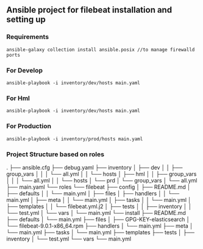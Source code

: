 ## Ansible project for filebeat installation and setting up
### Requirements
```
ansible-galaxy collection install ansible.posix //to manage firewalld ports
```
### For Develop
```
ansible-playbook -i inventory/dev/hosts main.yaml
```

### For Hml
```
ansible-playbook -i inventory/dev/hosts main.yaml
```

### For Production
```
ansible-playbook -i inventory/prod/hosts main.yaml
```

### Project Structure based on roles
.
├── ansible.cfg
├── debug.yaml
├── inventory
│   ├── dev
│   │   ├── group_vars
│   │   │   └── all.yml
│   │   └── hosts
│   ├── hml
│   │   ├── group_vars
│   │   │   └── all.yml
│   │   └── hosts
│   └── prd
│       └── group_vars
│           └── all.yml
├── main.yaml
└── roles
    └── filebeat
        ├── config
        │   ├── README.md
        │   ├── defaults
        │   │   └── main.yml
        │   ├── files
        │   ├── handlers
        │   │   └── main.yml
        │   ├── meta
        │   │   └── main.yml
        │   ├── tasks
        │   │   └── main.yml
        │   ├── templates
        │   │   └── filebeat.yml.j2
        │   ├── tests
        │   │   ├── inventory
        │   │   └── test.yml
        │   └── vars
        │       └── main.yml
        └── install
            ├── README.md
            ├── defaults
            │   └── main.yml
            ├── files
            │   ├── GPG-KEY-elasticsearch
            │   └── filebeat-9.0.1-x86_64.rpm
            ├── handlers
            │   └── main.yml
            ├── meta
            │   └── main.yml
            ├── tasks
            │   └── main.yml
            ├── templates
            ├── tests
            │   ├── inventory
            │   └── test.yml
            └── vars
                └── main.yml
 
